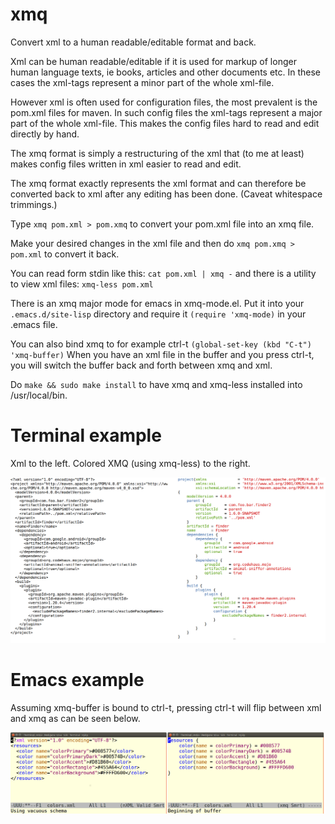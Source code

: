 # xmq
Convert xml to a human readable/editable format and back.

Xml can be human readable/editable if it is used for markup of longer
human language texts, ie books, articles and other documents etc. In
these cases the xml-tags represent a minor part of the whole xml-file.

However xml is often used for configuration files, the most prevalent
is the pom.xml files for maven.  In such config files the xml-tags
represent a major part of the whole xml-file. This makes the config
files hard to read and edit directly by hand.

The xmq format is simply a restructuring of the xml that (to me at
least) makes config files written in xml easier to read and edit.

The xmq format exactly represents the xml format and can therefore be
converted back to xml after any editing has been done. (Caveat
whitespace trimmings.)

Type `xmq pom.xml > pom.xmq` to convert your pom.xml file into an xmq file.

Make your desired changes in the xml file and then
do `xmq pom.xmq > pom.xml` to convert it back.

You can read form stdin like this:  `cat pom.xml | xmq -`
and there is a utility to view xml files: `xmq-less pom.xml`

There is an xmq major mode for emacs in xmq-mode.el.
Put it into your `.emacs.d/site-lisp` directory and
require it `(require 'xmq-mode)` in your .emacs file.

You can also bind xmq to for example ctrl-t `(global-set-key (kbd "C-t") 'xmq-buffer)`
When you have an xml file in the buffer and you press ctrl-t, you will
switch the buffer back and forth between xmq and xml.

Do `make && sudo make install` to have xmq and xmq-less installed
into /usr/local/bin.

# Terminal example

Xml to the left. Colored XMQ (using xmq-less) to the right.

![XML vs XMQ](/doc/xml_vs_xmq.png)

# Emacs example

Assuming xmq-buffer is bound to ctrl-t, pressing ctrl-t
will flip between xml and xmq as can be seen below.

![XML vs XMQ](/doc/emacs_xml_xmq.png)